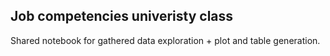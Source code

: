 ## Job competencies univeristy class

Shared notebook for gathered data exploration + plot and table generation.

